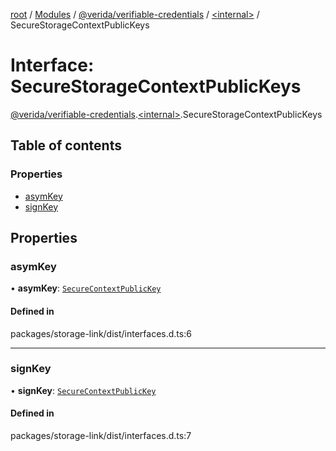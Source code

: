 [root](../README.md) / [Modules](../modules.md) / [@verida/verifiable-credentials](../modules/verida_verifiable_credentials.md) / [<internal\>](../modules/verida_verifiable_credentials._internal_.md) / SecureStorageContextPublicKeys

# Interface: SecureStorageContextPublicKeys

[@verida/verifiable-credentials](../modules/verida_verifiable_credentials.md).[<internal\>](../modules/verida_verifiable_credentials._internal_.md).SecureStorageContextPublicKeys

## Table of contents

### Properties

- [asymKey](verida_verifiable_credentials._internal_.SecureStorageContextPublicKeys.md#asymkey)
- [signKey](verida_verifiable_credentials._internal_.SecureStorageContextPublicKeys.md#signkey)

## Properties

### asymKey

• **asymKey**: [`SecureContextPublicKey`](verida_verifiable_credentials._internal_.SecureContextPublicKey.md)

#### Defined in

packages/storage-link/dist/interfaces.d.ts:6

___

### signKey

• **signKey**: [`SecureContextPublicKey`](verida_verifiable_credentials._internal_.SecureContextPublicKey.md)

#### Defined in

packages/storage-link/dist/interfaces.d.ts:7
